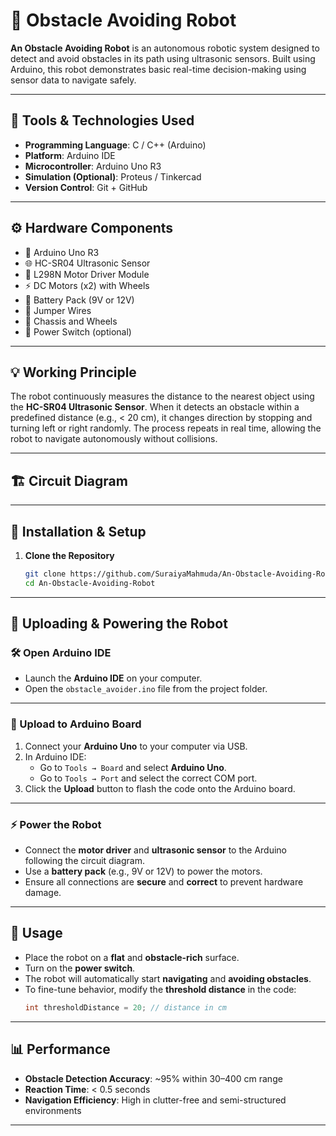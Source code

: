 # 🤖 Obstacle Avoiding Robot

**An Obstacle Avoiding Robot** is an autonomous robotic system designed to detect and avoid obstacles in its path using ultrasonic sensors. Built using Arduino, this robot demonstrates basic real-time decision-making using sensor data to navigate safely.

---

## 🧰 Tools & Technologies Used

- **Programming Language**: C / C++ (Arduino)
- **Platform**: Arduino IDE
- **Microcontroller**: Arduino Uno R3
- **Simulation (Optional)**: Proteus / Tinkercad
- **Version Control**: Git + GitHub

---

## ⚙️ Hardware Components

- 🔌 Arduino Uno R3
- 🌐 HC-SR04 Ultrasonic Sensor
- 🛞 L298N Motor Driver Module
- ⚡ DC Motors (x2) with Wheels
- 🔋 Battery Pack (9V or 12V)
- 🔁 Jumper Wires
- 🧠 Chassis and Wheels
- 🔘 Power Switch (optional)

---

## 💡 Working Principle

The robot continuously measures the distance to the nearest object using the **HC-SR04 Ultrasonic Sensor**. When it detects an obstacle within a predefined distance (e.g., < 20 cm), it changes direction by stopping and turning left or right randomly. The process repeats in real time, allowing the robot to navigate autonomously without collisions.

---

## 🏗 Circuit Diagram



---

## 🚀 Installation & Setup

1. **Clone the Repository**
   ```bash
   git clone https://github.com/SuraiyaMahmuda/An-Obstacle-Avoiding-Robot.git
   cd An-Obstacle-Avoiding-Robot

---

## 🚀 Uploading & Powering the Robot

### 🛠 Open Arduino IDE
- Launch the **Arduino IDE** on your computer.
- Open the `obstacle_avoider.ino` file from the project folder.

---

### 🔁 Upload to Arduino Board
1. Connect your **Arduino Uno** to your computer via USB.
2. In Arduino IDE:
   - Go to `Tools → Board` and select **Arduino Uno**.
   - Go to `Tools → Port` and select the correct COM port.
3. Click the **Upload** button to flash the code onto the Arduino board.

---

### ⚡ Power the Robot
- Connect the **motor driver** and **ultrasonic sensor** to the Arduino following the circuit diagram.
- Use a **battery pack** (e.g., 9V or 12V) to power the motors.
- Ensure all connections are **secure** and **correct** to prevent hardware damage.

---

## 🔧 Usage

- Place the robot on a **flat** and **obstacle-rich** surface.
- Turn on the **power switch**.
- The robot will automatically start **navigating** and **avoiding obstacles**.
- To fine-tune behavior, modify the **threshold distance** in the code:
  ```cpp
  int thresholdDistance = 20; // distance in cm

---

## 📊 Performance

- **Obstacle Detection Accuracy**: ~95% within 30–400 cm range  
- **Reaction Time**: < 0.5 seconds  
- **Navigation Efficiency**: High in clutter-free and semi-structured environments  

---
